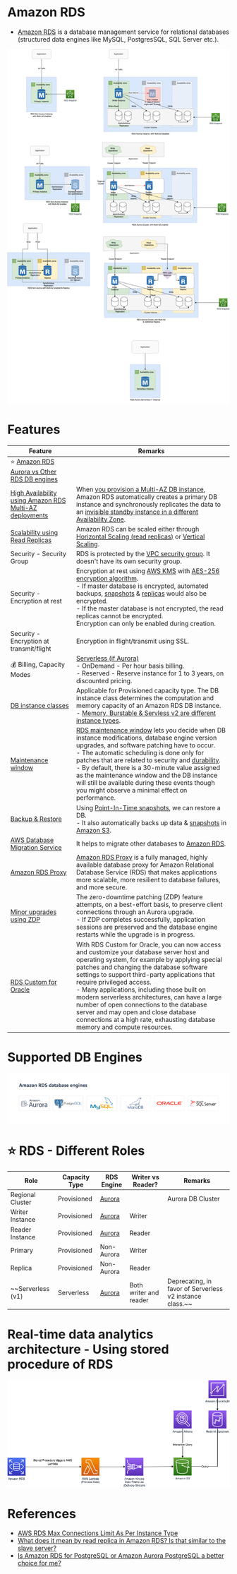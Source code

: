 # Amazon RDS
- [Amazon RDS](https://aws.amazon.com/rds/) is a database management service for relational databases (structured data engines like MySQL, PostgresSQL, SQL Server etc.).

![img.png](assets/Multi-AZ/RDS-Multi-AZ-Replica.drawio.png)

# Features

| Feature                                                                                                                                      | Remarks                                                                                                                                                                                                                                                                                                                                                                                                                                                                                                                                                                                                                        |
|----------------------------------------------------------------------------------------------------------------------------------------------|--------------------------------------------------------------------------------------------------------------------------------------------------------------------------------------------------------------------------------------------------------------------------------------------------------------------------------------------------------------------------------------------------------------------------------------------------------------------------------------------------------------------------------------------------------------------------------------------------------------------------------|
| :star: [Amazon RDS Aurora vs Other RDS DB engines](AmazonAuroraVsOtherDBEngines.md)                                                          |                                                                                                                                                                                                                                                                                                                                                                                                                                                                                                                                                                                                                                |
| [High Availability using Amazon RDS Multi-AZ deployments](RDSDeploymentOptions/MultiAZInstance.md)                                           | When [you provision a Multi-AZ DB instance](https://aws.amazon.com/rds/features/multi-az/), Amazon RDS automatically creates a primary DB instance and synchronously replicates the data to an [invisible standby instance in a different Availability Zone](https://stackoverflow.com/questions/58779115/difference-between-multi-az-deployment-and-read-replica-verison-multi-az-depl).                                                                                                                                                                                                                                      |
| [Scalability using Read Replicas](https://docs.aws.amazon.com/AmazonRDS/latest/AuroraUserGuide/Aurora.Replication.html)                      | Amazon RDS can be scaled either through [Horizontal Scaling (read replicas)](../../../3_Databases/3_ScalabilityTechniques/Readme.md) or [Vertical Scaling](../../../3_Databases/3_ScalabilityTechniques/Readme.md).                                                                                                                                                                                                                                                                                                                                                                                              |
| Security - Security Group                                                                                                                    | RDS is protected by the [VPC security group](https://docs.aws.amazon.com/AmazonRDS/latest/UserGuide/UsingWithRDS.html). It doesn't have its own security group.                                                                                                                                                                                                                                                                                                                                                                                                                                                                |
| Security - Encryption at rest                                                                                                                | Encryption at rest using [AWS KMS](../../2c_SecurityServices/1_DataProtectionServices/AWSKMS.md) with [AES-256 encryption algorithm](https://docs.aws.amazon.com/AmazonRDS/latest/UserGuide/Overview.Encryption.html).<br/>- If master database is encrypted, automated backups, [snapshots](../../12_Backup&DR/RDSSnapshot.md) & [replicas](RDSReadReplicas.md) would also be encrypted.<br/>- If the master database is not encrypted, the read replicas cannot be encrypted.<br/>Encryption can only be enabled during creation.                                                                                            |
| Security - Encryption at transmit/flight                                                                                                     | Encryption in flight/transmit using SSL.                                                                                                                                                                                                                                                                                                                                                                                                                                                                                                                                                                                       |
| :moneybag: Billing, Capacity Modes                                                                                                           | [Serverless (if Aurora)](../AmazonDynamoDB/CapacityModes/Readme.md)<br/>- OnDemand - Per hour basis billing.<br/>- Reserved - Reserve instance for 1 to 3 years, on discounted pricing.                                                                                                                                                                                                                                                                                                                                                                                                                                        |
| [DB instance classes](https://docs.aws.amazon.com/AmazonRDS/latest/UserGuide/Concepts.DBInstanceClass.html)                                  | Applicable for Provisioned capacity type. The DB instance class determines the computation and memory capacity of an Amazon RDS DB instance. <br/>- [Memory, Burstable & Servless v2 are different instance types](https://aws.amazon.com/rds/instance-types/).                                                                                                                                                                                                                                                                                                                                                                |
| [Maintenance window](https://docs.aws.amazon.com/AmazonRDS/latest/UserGuide/USER_UpgradeDBInstance.Maintenance.html)                         | [RDS maintenance window](https://docs.aws.amazon.com/AmazonRDS/latest/UserGuide/USER_UpgradeDBInstance.Maintenance.html) lets you decide when DB instance modifications, database engine version upgrades, and software patching have to occur.<br/>- The automatic scheduling is done only for patches that are related to security and [durability](../../../3_Databases/1_ACIDTransactions/Durability.md).<br/>- By default, there is a 30-minute value assigned as the maintenance window and the DB instance will still be available during these events though you might observe a minimal effect on performance. |
| [Backup & Restore](https://docs.aws.amazon.com/AmazonRDS/latest/UserGuide/CHAP_CommonTasks.BackupRestore.html)                               | Using [Point-In-Time snapshots](../../12_Backup&DR/RDSSnapshot.md), we can restore a DB.<br/>- It also automatically backs up data & [snapshots](../../12_Backup&DR/RDSSnapshot.md) in [Amazon S3](../../7_StorageServices/3_ObjectStorageS3/Readme.md).                                                                                                                                                                                                                                                                                                                                                                       |
| [AWS Database Migration Service](../../10_BigDataServices/DataConnectors/AWSDatabaseMigrationService/Readme.md)                              | It helps to migrate other databases to [Amazon RDS]().                                                                                                                                                                                                                                                                                                                                                                                                                                                                                                                                                                         |
| [Amazon RDS Proxy](RDSProxy.md)                                                                                                              | [Amazon RDS Proxy](RDSProxy.md) is a fully managed, highly available database proxy for Amazon Relational Database Service (RDS) that makes applications more scalable, more resilient to database failures, and more secure.                                                                                                                                                                                                                                                                                                                                                                                                  |
| [Minor upgrades using ZDP](https://docs.aws.amazon.com/AmazonRDS/latest/AuroraUserGuide/Concepts.Aurora_Fea_Regions_DB-eng.Feature.ZDP.html) | The zero-downtime patching (ZDP) feature attempts, on a best-effort basis, to preserve client connections through an Aurora upgrade. <br/>- If ZDP completes successfully, application sessions are preserved and the database engine restarts while the upgrade is in progress.                                                                                                                                                                                                                                                                                                                                               |
| [RDS Custom for Oracle](https://aws.amazon.com/blogs/aws/amazon-rds-custom-for-oracle-new-control-capabilities-in-database-environment/)     | With RDS Custom for Oracle, you can now access and customize your database server host and operating system, for example by applying special patches and changing the database software settings to support third-party applications that require privileged access.<br/>-  Many applications, including those built on modern serverless architectures, can have a large number of open connections to the database server and may open and close database connections at a high rate, exhausting database memory and compute resources.                                                                                      |

# Supported DB Engines

![img.png](assets/RDS_database_engines.png)

# :star: RDS - Different Roles

| Role              | Capacity Type | RDS Engine                       | Writer vs Reader?      | Remarks                                                  |
|-------------------|---------------|----------------------------------|------------------------|----------------------------------------------------------|
| Regional Cluster  | Provisioned   | [Aurora](AmazonAurora/Readme.md) |                        | Aurora DB Cluster                                        |
| Writer Instance   | Provisioned   | [Aurora](AmazonAurora/Readme.md) | Writer                 |                                                          |
| Reader Instance   | Provisioned   | [Aurora](AmazonAurora/Readme.md) | Reader                 |                                                          |
| Primary           | Provisioned   | Non-Aurora                       | Writer                 |                                                          |
| Replica           | Provisioned   | Non-Aurora                       | Reader                 |                                                          |
| ~~Serverless (v1) | Serverless    | [Aurora](AmazonAurora/Readme.md) | Both writer and reader | Deprecating, in favor of Serverless v2 instance class.~~ |

# Real-time data analytics architecture - Using stored procedure of RDS

![](assets/RDS-Stored-Procedures.png)

# References
- [AWS RDS Max Connections Limit As Per Instance Type](https://sysadminxpert.com/aws-rds-max-connections-limit/)
- [What does it mean by read replica in Amazon RDS? Is that similar to the slave server?](https://www.quora.com/What-does-it-mean-by-read-replica-in-Amazon-RDS-Is-that-similar-to-the-slave-server)
- [Is Amazon RDS for PostgreSQL or Amazon Aurora PostgreSQL a better choice for me?](https://aws.amazon.com/blogs/database/is-amazon-rds-for-postgresql-or-amazon-aurora-postgresql-a-better-choice-for-me/)